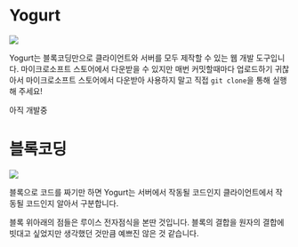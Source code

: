 # Yogurt

![](https://media.discordapp.net/attachments/1203010358642737192/1203010371477049434/image.png?ex=65cf89b7&is=65bd14b7&hm=e4e7632cd01cd50e4d5d37ec41bd30dde809ce0eb9003d3e51ba8b452f1b6db9&=&format=webp&quality=lossless&width=1426&height=1186)

Yogurt는 블록코딩만으로 클라이언트와 서버를 모두 제작할 수 있는 웹 개발 도구입니다. 마이크로소프트 스토어에서 다운받을 수 있지만 매번 커밋할때마다 업로드하기 귀찮아서 마이크로소프트 스토어에서 다운받아 사용하지 말고 직접 `git clone`을 통해 실행해 주세요!

아직 개발중

# 블록코딩

![](https://media.discordapp.net/attachments/1203010358642737192/1204025823758254080/image.png?ex=65d33b6e&is=65c0c66e&hm=8eeb06a3fe42b0617eb43007a25fca97a8d5fb13ccd8d0393fc8e277e2ff2e59&=&format=webp&quality=lossless&width=1430&height=994)

블록으로 코드를 짜기만 하면 Yogurt는 서버에서 작동될 코드인지 클라이언트에서 작동될 코드인지 알아서 구분합니다.

블록 위아래의 점들은 루이스 전자점식을 본딴 것입니다. 블록의 결합을 원자의 결합에 빗대고 싶었지만 생각했던 것만큼 예쁘진 않은 것 같습니다.
